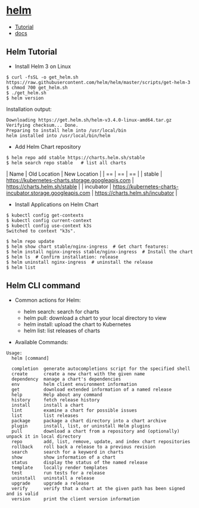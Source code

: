 # [helm](https://helm.sh/)
- [Tutorial](https://computingforgeeks.com/install-and-use-helm-3-on-kubernetes-cluster/)
- [docs](https://helm.sh/docs/)

## Helm Tutorial
- Install Helm 3 on Linux
```
$ curl -fsSL -o get_helm.sh https://raw.githubusercontent.com/helm/helm/master/scripts/get-helm-3
$ chmod 700 get_helm.sh
$ ./get_helm.sh
$ helm version
```
Installation output:
```
Downloading https://get.helm.sh/helm-v3.4.0-linux-amd64.tar.gz
Verifying checksum... Done.
Preparing to install helm into /usr/local/bin
helm installed into /usr/local/bin/helm
```

- Add Helm Chart repository
```
$ helm repo add stable https://charts.helm.sh/stable
$ helm search repo stable   # list all charts
```
| Name	| Old Location |	New Location |
| == | == | == |
| stable |	https://kubernetes-charts.storage.googleapis.com |	https://charts.helm.sh/stable |
| incubator	| https://kubernetes-charts-incubator.storage.googleapis.com | https://charts.helm.sh/incubator |


-  Install Applications on Helm Chart
```
$ kubectl config get-contexts
$ kubectl config current-context
$ kubectl config use-context k3s
Switched to context "k3s".

$ helm repo update  
$ helm show chart stable/nginx-ingress  # Get chart features:
$ helm install nginx-ingress stable/nginx-ingress  # Install the chart
$ helm ls  # Confirm installation: release
$ helm uninstall nginx-ingress  # uninstall the release
$ helm list  
```

## Helm CLI command
- Common actions for Helm:
    - helm search:    search for charts
    - helm pull:      download a chart to your local directory to view
    - helm install:   upload the chart to Kubernetes
    - helm list:      list releases of charts
    
- Available Commands:
```
Usage:
  helm [command]

  completion  generate autocompletions script for the specified shell
  create      create a new chart with the given name
  dependency  manage a chart's dependencies
  env         helm client environment information
  get         download extended information of a named release
  help        Help about any command
  history     fetch release history
  install     install a chart
  lint        examine a chart for possible issues
  list        list releases
  package     package a chart directory into a chart archive
  plugin      install, list, or uninstall Helm plugins
  pull        download a chart from a repository and (optionally) unpack it in local directory
  repo        add, list, remove, update, and index chart repositories
  rollback    roll back a release to a previous revision
  search      search for a keyword in charts
  show        show information of a chart
  status      display the status of the named release
  template    locally render templates
  test        run tests for a release
  uninstall   uninstall a release
  upgrade     upgrade a release
  verify      verify that a chart at the given path has been signed and is valid
  version     print the client version information
```
